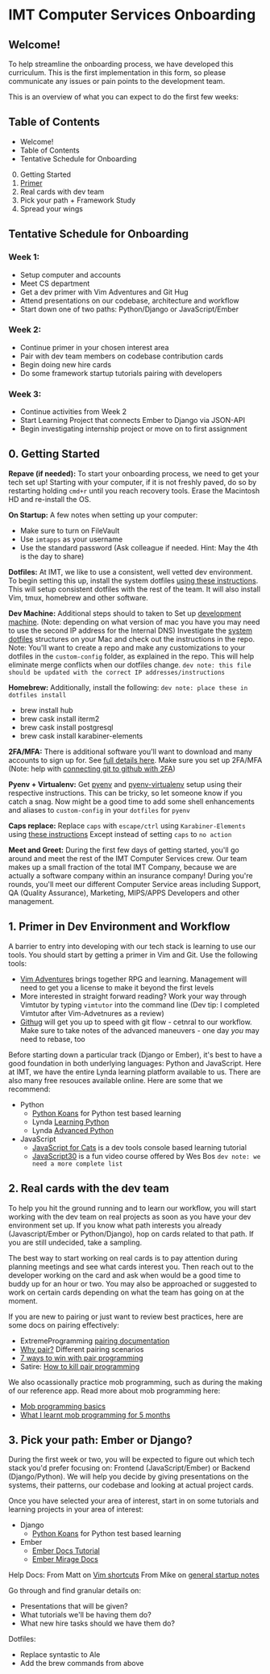 # IMT Computer Services Onboarding

## Welcome!

To help streamline the onboarding process, we have developed this curriculum. This is the first implementation in this form, so please communicate any issues or pain points to the development team.

This is an overview of what you can expect to do the first few weeks:

## Table of Contents
* Welcome!
* Table of Contents
* Tentative Schedule for Onboarding
0. Getting Started
1. [Primer](#1-primer-in-dev-environment-and-workflow)
2. Real cards with dev team
3. Pick your path + Framework Study
4. Spread your wings

## Tentative Schedule for Onboarding

### Week 1:
* Setup computer and  accounts
* Meet CS department
* Get a dev primer with Vim Adventures and Git Hug
* Attend presentations on our codebase, architecture and workflow
* Start down one of two paths: Python/Django or JavaScript/Ember

### Week 2:
* Continue primer in your chosen interest area
* Pair with dev team members on codebase contribution cards
* Begin doing new hire cards
* Do some framework startup tutorials pairing with developers

### Week 3:
* Continue activities from Week 2
* Start Learning Project that connects Ember to Django via JSON-API
* Begin investigating internship project or move on to first assignment

## 0. Getting Started

**Repave (if needed):** To start your onboarding process, we need to get your tech set up! Starting with your computer, if it is not freshly paved, do so by restarting holding `cmd+r` until you reach recovery tools. Erase the Macintosh HD and re-install the OS.


**On Startup:** A few notes when setting up your computer:
* Make sure to turn on FileVault
* Use `imtapps` as your username
* Use the standard password (Ask colleague if needed. Hint: May the 4th is the day to share)

**Dotfiles:** At IMT, we like to use a consistent, well vetted dev environment. To begin setting this up, install the system dotfiles [using these instructions](https://github.com/mattjmorrison/dotfiles). This will setup consistent dotfiles with the rest of the team. It will also install Vim, tmux, homebrew and other software.

**Dev Machine:** Additional steps should to taken to Set up [development machine](https://github.com/imtapps/dev-docs/wiki/Development-Machine-Setup). (Note: depending on what version of mac you have you may need to use the second IP address for the Internal DNS)
Investigate the [system dotfiles](https://github.com/mattjmorrison/dotfiles) structures on your Mac and check out the instructions in the repo. Note: You'll want to create a repo and make any customizations to your dotfiles in the `custom-config` folder, as explained in the repo. This will help eliminate merge conflicts when our dotfiles change.
`dev note: this file should be updated with the correct IP addresses/instructions`

**Homebrew:** Additionally, install the following: `dev note: place these in dotfiles install`
* brew install hub
* brew cask install iterm2
* brew cask install postgresql
* brew cask install karabiner-elements

**2FA/MFA:** There is additional software you'll want to download and many accounts to sign up for. See [full details here](https://github.com/imtapps/dev-docs/wiki/New-Hire-Guide). Make sure you set up 2FA/MFA (Note: help with [connecting git to github with 2FA](https://help.github.com/articles/creating-a-personal-access-token-for-the-command-line/))

**Pyenv + Virtualenv:** Get [pyenv](https://github.com/pyenv/pyenv) and [pyenv-virtualenv](https://github.com/pyenv/pyenv-virtualenv) setup using their respective instructions. This can be tricky, so let someone know if you catch a snag. Now might be a good time to add some shell enhancements and aliases to `custom-config` in your `dotfiles` for `pyenv`

**Caps replace:** Replace `caps` with `escape/ctrl` using `Karabiner-Elements` using [these instructions](https://github.com/tekezo/Karabiner-Elements/issues/8#issuecomment-348611260)
Except instead of setting `caps` to `no action`

**Meet and Greet:** During the first few days of getting started, you'll go around and meet the rest of the IMT Computer Services crew. Our team makes up a small fraction of the total IMT Company, because we are actually a software company within an insurance company! During you're rounds, you'll meet our different Computer Service areas including Support, QA (Quality Assurance), Marketing, MIPS/APPS Developers and other management.


## 1. Primer in Dev Environment and Workflow

A barrier to entry into developing with our tech stack is learning to use our tools. You should start by getting a primer in Vim and Git. Use the following tools:
* [Vim Adventures](https://vim-adventures.com/) brings together RPG and learning. Management will need to get you a license to make it beyond the first levels
* More interested in straight forward reading? Work your way through Vimtutor by typing `vimtutor` into the command line (Dev tip: I completed Vimtutor after Vim-Advetnures as a review)
* [Githug](https://github.com/Gazler/githug) will get you up to speed with git flow - cetnral to our workflow. Make sure to take notes of the advanced maneuvers - one day *you* may need to rebase, too

Before starting down a particular track (Django or Ember), it's best to have a good foundation in both underlying languages: Python and JavaScript. Here at IMT, we have the entire Lynda learning platform available to us. There are also many free resouces available online. Here are some that we recommend:
* Python
  * [Python Koans](https://github.com/gregmalcolm/python_koans) for Python test based learning
  * Lynda [Learning Python](https://www.lynda.com/Python-tutorials/Learning-Python/661773-2.html)
  * Lynda [Advanced Python](https://www.lynda.com/Python-tutorials/Advanced-Python/699337-2.html)
* JavaScript
  * [JavaScript for Cats](http://jsforcats.com/) is a dev tools console based learning tutorial
  * [JavaScript30](https://javascript30.com/) is a fun video course offered by Wes Bos
`dev note: we need a more complete list`

## 2. Real cards with the dev team

To help you hit the ground running and to learn our workflow, you will start working with the dev team on real projects as soon as you have your dev environment set up. If you know what path interests you already (Javascript/Ember or Python/Django), hop on cards related to that path. If you are still undecided, take a sampling.

The best way to start working on real cards is to pay attention during planning meetings and see what cards interest you. Then reach out to the developer working on the card and ask when would be a good time to buddy up for an hour or two. You may also be approached or suggested to work on certain cards depending on what the team has going on at the moment.

If you are new to pairing or just want to review best practices, here are some docs on pairing effectively:
- ExtremeProgramming [pairing documentation](http://www.extremeprogramming.org/rules/pair.html)
- [Why pair?](https://skorks.com/2009/07/effective-vs-ineffective-pair-programming/) Different pairing scenarios
- [7 ways to win with pair programming](https://www.codementor.io/sommardahl/7-ways-to-win-with-pair-programming-6zkntwkrk)
- Satire: [How to kill pair programming](https://awkwardcoder.com/10-ways-to-kill-pair-programming-8370a2b7e03a)

We also ocassionally practice mob programming, such as during the making of our reference app. Read more about mob programming here:
- [Mob programming basics](https://underthehood.meltwater.com/blog/2016/06/01/mob-programming/)
- [What I learnt mob programming for 5 months](https://medium.com/comparethemarket/i-did-mob-programming-every-day-for-5-months-heres-what-i-learnt-b586fb8b67c)

## 3. Pick your path: Ember or Django?
During the first week or two, you will be expected to figure out which tech stack you'd prefer focusing on: Frontend (JavaScript/Ember) or Backend (Django/Python). We will help you decide by giving presentations on the systems, their patterns, our codebase and looking at actual project cards.

Once you have selected your area of interest, start in on some tutorials and learning projects in your area of interest:
* Django
  * [Python Koans](https://github.com/gregmalcolm/python_koans) for Python test based learning
* Ember
  * [Ember Docs Tutorial](https://guides.emberjs.com/release/tutorial/ember-cli/)
  * [Ember Mirage Docs](http://www.ember-cli-mirage.com/docs/v0.4.x/)
  
  



Help Docs:
From Matt on [Vim shortcuts](https://gist.github.com/mattjmorrison/69329b96217b384eb5a8)
From Mike on [general startup notes]()


Go through and find granular details on:
- Presentations that will be given?
- What tutorials we'll be having them do?
- What new hire tasks should we have them do?

Dotfiles:
- Replace syntastic to Ale
- Add the brew commands from above
